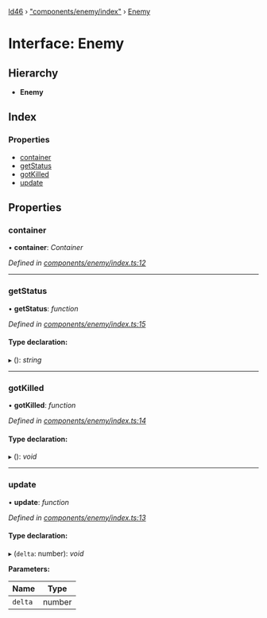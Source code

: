 [ld46](../README.md) › ["components/enemy/index"](../modules/_components_enemy_index_.md) › [Enemy](_components_enemy_index_.enemy.md)

# Interface: Enemy

## Hierarchy

* **Enemy**

## Index

### Properties

* [container](_components_enemy_index_.enemy.md#container)
* [getStatus](_components_enemy_index_.enemy.md#getstatus)
* [gotKilled](_components_enemy_index_.enemy.md#gotkilled)
* [update](_components_enemy_index_.enemy.md#update)

## Properties

###  container

• **container**: *Container*

*Defined in [components/enemy/index.ts:12](https://github.com/jrod-disco/ld46-keepalive/blob/2baec31/src/components/enemy/index.ts#L12)*

___

###  getStatus

• **getStatus**: *function*

*Defined in [components/enemy/index.ts:15](https://github.com/jrod-disco/ld46-keepalive/blob/2baec31/src/components/enemy/index.ts#L15)*

#### Type declaration:

▸ (): *string*

___

###  gotKilled

• **gotKilled**: *function*

*Defined in [components/enemy/index.ts:14](https://github.com/jrod-disco/ld46-keepalive/blob/2baec31/src/components/enemy/index.ts#L14)*

#### Type declaration:

▸ (): *void*

___

###  update

• **update**: *function*

*Defined in [components/enemy/index.ts:13](https://github.com/jrod-disco/ld46-keepalive/blob/2baec31/src/components/enemy/index.ts#L13)*

#### Type declaration:

▸ (`delta`: number): *void*

**Parameters:**

Name | Type |
------ | ------ |
`delta` | number |
